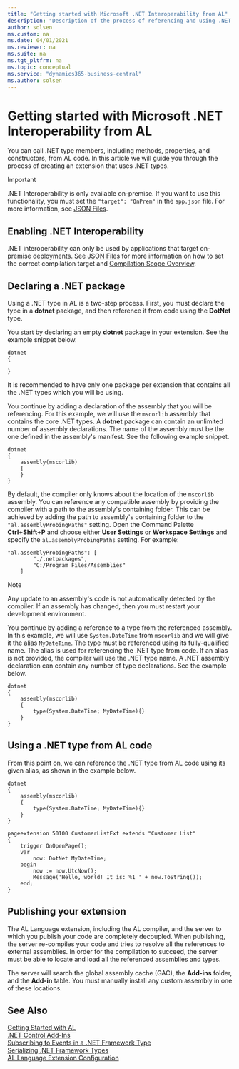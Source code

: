 ```yaml
---
title: "Getting started with Microsoft .NET Interoperability from AL"
description: "Description of the process of referencing and using .NET types"
author: solsen
ms.custom: na
ms.date: 04/01/2021
ms.reviewer: na
ms.suite: na
ms.tgt_pltfrm: na
ms.topic: conceptual
ms.service: "dynamics365-business-central"
ms.author: solsen
---
```


# Getting started with Microsoft .NET Interoperability from AL

You can call .NET type members, including methods, properties, and constructors, from AL code. In this article we will guide you through the process of creating an extension that uses .NET types.

> [!IMPORTANT]  
> .NET Interoperability is only available on-premise. If you want to use this functionality, you must set the `"target": "OnPrem"` in the `app.json` file. For more information, see [JSON Files](devenv-json-files.md#Appjson).

## Enabling .NET Interoperability

.NET interoperability can only be used by applications that target on-premise deployments. See [JSON Files](devenv-json-files.md#Appjson) for more information on how to set the correct compilation target and [Compilation Scope Overview](devenv-compilation-scope-overview.md).

## Declaring a .NET package

Using a .NET type in AL is a two-step process. First, you must declare the type in a **dotnet** package, and then reference it from code using the **DotNet** type.

You start by declaring an empty **dotnet** package in your extension. See the example snippet below.

```AL
dotnet
{
    
}
```

It is recommended to have only one package per extension that contains all the .NET types which you will be using.

You continue by adding a declaration of the assembly that you will be referencing. For this example, we will use the `mscorlib` assembly that contains the core .NET types. A **dotnet** package can contain an unlimited number of assembly declarations. The name of the assembly must be the one defined in the assembly's manifest. See the following example snippet.


```AL
dotnet
{    
    assembly(mscorlib)
    {
    }
}

```

By default, the compiler only knows about the location of the `mscorlib` assembly. You can reference any compatible assembly by providing the compiler with a path to the assembly's containing folder. This can be achieved by adding the path to assembly's containing folder to the `"al.assemblyProbingPaths"` setting. Open the Command Palette **Ctrl+Shift+P** and choose either **User Settings** or **Workspace Settings** and specify the `al.assemblyProbingPaths` setting. For example:

```AL
"al.assemblyProbingPaths": [
        "./.netpackages",
        "C:/Program Files/Assemblies"
    ]
```

> [!NOTE]  
> Any update to an assembly's code is not automatically detected by the compiler. If an assembly has changed, then you must restart your development environment.

You continue by adding a reference to a type from the referenced assembly. In this example, we will use `System.DateTime` from `mscorlib` and we will give it the alias `MyDateTime`. The type must be referenced using its fully-qualified name. The alias is used for referencing the .NET type from code. If an alias is not provided, the compiler will use the .NET type name. A .NET assembly declaration can contain any number of type declarations. See the example below.

```AL
dotnet
{
    assembly(mscorlib)
    {
        type(System.DateTime; MyDateTime){}
    }
}
```

## Using a .NET type from AL code
From this point on, we can reference the .NET type from AL code using its given alias, as shown in the example below.

```AL
dotnet
{
    assembly(mscorlib)
    {
        type(System.DateTime; MyDateTime){}
    }
}

pageextension 50100 CustomerListExt extends "Customer List"
{
    trigger OnOpenPage();
    var
        now: DotNet MyDateTime;
    begin
        now := now.UtcNow();
        Message('Hello, world! It is: %1 ' + now.ToString());
    end;
}
```

## Publishing your extension
The AL Language extension, including the AL compiler, and the server to which you publish your code are completely decoupled.
When publishing, the server re-compiles your code and tries to resolve all the references to external assemblies. In order for the compilation to succeed, the server must be able to locate and load all the referenced assemblies and types.

The server will search the global assembly cache (GAC), the **Add-ins** folder, and the **Add-in** table. You must manually install any custom assembly in one of these locations.

## See Also
[Getting Started with AL](devenv-get-started.md)  
[.NET Control Add-Ins](devenv-dotnet-controladdins.md)        
[Subscribing to Events in a .NET Framework Type](devenv-dotnet-subscribe-to-events.md)     
[Serializing .NET Framework Types](devenv-dotnet-serializing-dotnetframework-types.md)  
[AL Language Extension Configuration](devenv-al-extension-configuration.md)  

